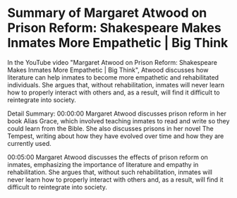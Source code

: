 # Summary of Margaret Atwood on Prison Reform: Shakespeare Makes Inmates More Empathetic | Big Think

In the YouTube video "Margaret Atwood on Prison Reform: Shakespeare Makes Inmates More Empathetic | Big Think", Atwood discusses how literature can help inmates to become more empathetic and rehabilitated individuals. She argues that, without rehabilitation, inmates will never learn how to properly interact with others and, as a result, will find it difficult to reintegrate into society.

Detail Summary: 
00:00:00
Margaret Atwood discusses prison reform in her book Alias Grace, which involved teaching inmates to read and write so they could learn from the Bible. She also discusses prisons in her novel The Tempest, writing about how they have evolved over time and how they are currently used.

00:05:00
Margaret Atwood discusses the effects of prison reform on inmates, emphasizing the importance of literature and empathy in rehabilitation. She argues that, without such rehabilitation, inmates will never learn how to properly interact with others and, as a result, will find it difficult to reintegrate into society.

